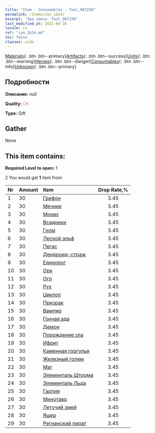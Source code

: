 ```yaml
---
title: "Item - Consumables - Tool_907230"
permalink: /Items/con_1614/
excerpt: "Эра хаоса  Tool_907230"
last_modified_at: 2021-04-16
locale: ru
ref: "con_1614.md"
toc: false
classes: wide
---
```

 [Materials](/ru/Items/){: .btn .btn--primary}[Artifacts](/ru/Items/Artifacts/){: .btn .btn--success}[Units](/ru/Items/Units/){: .btn .btn--warning}[Heroes](/ru/Items/Heroes/){: .btn .btn--danger}[Consumables](/ru/Items/Consumables/){: .btn .btn--info}[Unknown](/ru/Items/Unknown/){: .btn .btn--primary}

## Подробности
 **Описание:** null

 **Quality:** <span style="color: #DA70D6">OK</span>

 **Type:** Gift

## Gather

  None

## This item contains:

 **Required Level to open:** 1

 2 You would get **1** item  from:

  | Nr | Amount |     Item    | Drop Rate,% |
  |:---|:-------|:------------|:---------:|
  | 1 | 30 | [Грифон](/ru/Items/unt_192/) | 3.45 | 
  | 2 | 30 | [Мечник](/ru/Items/unt_193/) | 3.45 | 
  | 3 | 30 | [Монах](/ru/Items/unt_194/) | 3.45 | 
  | 4 | 30 | [Всадники](/ru/Items/unt_195/) | 3.45 | 
  | 5 | 30 | [Гном](/ru/Items/unt_200/) | 3.45 | 
  | 6 | 30 | [Лесной эльф](/ru/Items/unt_201/) | 3.45 | 
  | 7 | 30 | [Пегас](/ru/Items/unt_202/) | 3.45 | 
  | 8 | 30 | [Дендроид-страж](/ru/Items/unt_203/) | 3.45 | 
  | 9 | 30 | [Единорог](/ru/Items/unt_204/) | 3.45 | 
  | 10 | 30 | [Орк](/ru/Items/unt_219/) | 3.45 | 
  | 11 | 30 | [Огр](/ru/Items/unt_220/) | 3.45 | 
  | 12 | 30 | [Рух](/ru/Items/unt_221/) | 3.45 | 
  | 13 | 30 | [Циклоп](/ru/Items/unt_222/) | 3.45 | 
  | 14 | 30 | [Призрак](/ru/Items/unt_210/) | 3.45 | 
  | 15 | 30 | [Вампир](/ru/Items/unt_211/) | 3.45 | 
  | 16 | 30 | [Гончая ада](/ru/Items/unt_228/) | 3.45 | 
  | 17 | 30 | [Демон](/ru/Items/unt_229/) | 3.45 | 
  | 18 | 30 | [Порождение зла](/ru/Items/unt_230/) | 3.45 | 
  | 19 | 30 | [Ифрит](/ru/Items/unt_231/) | 3.45 | 
  | 20 | 30 | [Каменная горгулья](/ru/Items/unt_236/) | 3.45 | 
  | 21 | 30 | [Железный голем](/ru/Items/unt_237/) | 3.45 | 
  | 22 | 30 | [Маг](/ru/Items/unt_238/) | 3.45 | 
  | 23 | 30 | [Элементаль Шторма](/ru/Items/unt_263/) | 3.45 | 
  | 24 | 30 | [Элементаль Льда](/ru/Items/unt_264/) | 3.45 | 
  | 25 | 30 | [Гарпия](/ru/Items/unt_245/) | 3.45 | 
  | 26 | 30 | [Минотавр](/ru/Items/unt_248/) | 3.45 | 
  | 27 | 30 | [Летучий змей](/ru/Items/unt_255/) | 3.45 | 
  | 28 | 30 | [Ящер](/ru/Items/unt_254/) | 3.45 | 
  | 29 | 30 | [Регнанский пират](/ru/Items/unt_273/) | 3.45 | 
